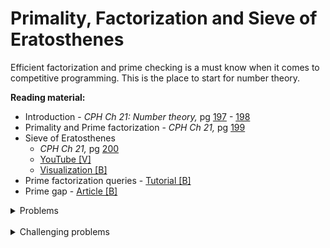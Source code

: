 # Primality, Factorization and Sieve of Eratosthenes
Efficient factorization and prime checking is a must know when it comes to competitive programming. This is the place to start for number theory.

**Reading material:**
* Introduction - *CPH Ch 21: Number theory,* pg [197](https://cses.fi/book/book.pdf#page=207) - [198](https://cses.fi/book/book.pdf#page=208)
* Primality and Prime factorization - *CPH Ch 21,* pg [199](https://cses.fi/book/book.pdf#page=209)
* Sieve of Eratosthenes
    * *CPH Ch 21,* pg [200](https://cses.fi/book/book.pdf#page=210)
    * [YouTube [V]](https://www.youtube.com/watch?v=pKvGYOnO9Ao)
    * [Visualization [B]](https://brilliant.org/wiki/sieve-of-eratosthenes/)
* Prime factorization queries - [Tutorial [B]](https://www.geeksforgeeks.org/prime-factorization-using-sieve-olog-n-multiple-queries/)
* Prime gap - [Article [B]](https://primes.utm.edu/notes/gaps.html)

<details>
<summary>Problems</summary>
<ul>
    <li><a href="https://www.spoj.com/problems/FACT0/">Spoj FACT0</a></li>
    <li><a href="https://codeforces.com/problemset/problem/17/A">CF 17 A</a></li>
    <li><a href="https://codeforces.com/contest/26/problem/A">CF 26 A</a></li>
    <li><a href="https://codeforces.com/problemset/problem/154/B">CF 154 B</a></li>
    <li><a href="https://www.spoj.com/problems/DIV/">Spoj DIV</a></li>
    <li><a href="https://www.spoj.com/problems/FACTCG2/">Spoj FACTCG2</a> <a href="http://p.ip.fi/ZcNP">(solution)</a></li>
</ul>
</details>
<br/>

<details>
<summary>Challenging problems</summary>
<ul>
    <li><a href="https://codeforces.com/contest/584/problem/D">CF 584 D</a></li>
    <li><a href="https://codeforces.com/problemset/problem/111/B">CF 111 B</a></li>
</ul>
</details>
